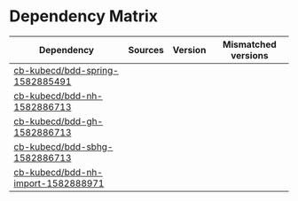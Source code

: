 # Dependency Matrix

Dependency | Sources | Version | Mismatched versions
---------- | ------- | ------- | -------------------
[cb-kubecd/bdd-spring-1582885491](https://github.com/cb-kubecd/bdd-spring-1582885491.git) |  | []() | 
[cb-kubecd/bdd-nh-1582886713](https://github.com/cb-kubecd/bdd-nh-1582886713.git) |  | []() | 
[cb-kubecd/bdd-gh-1582886713](https://github.com/cb-kubecd/bdd-gh-1582886713.git) |  | []() | 
[cb-kubecd/bdd-sbhg-1582886713](https://github.com/cb-kubecd/bdd-sbhg-1582886713.git) |  | []() | 
[cb-kubecd/bdd-nh-import-1582888971](https://github.com/cb-kubecd/bdd-nh-import-1582888971.git) |  | []() | 
